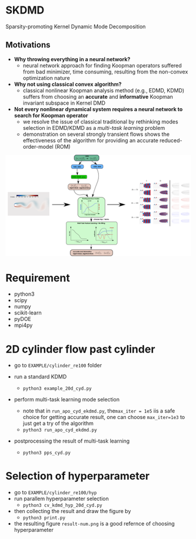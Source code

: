 # SKDMD
Sparsity-promoting Kernel Dynamic Mode Decomposition

## Motivations

- **Why throwing everything in a neural network?**
  - neural network approach for finding Koopman operators suffered from bad minimizer, time consuming, resulting from the non-convex optimization nature 
- **Why not using classical convex algorithm?**
  - classical nonlinear Koopman analysis method (e.g., EDMD, KDMD) suffers from choosing an **accurate** and **informative** Koopman invariant subspace in Kernel DMD
- **Not every nonlinear dynamical system requires a neural network to search for Koopman operator**
  - we resolve the issue of classical traditional by rethinking modes selection in EDMD/KDMD as a *multi-task learning* problem
  - demonstration on several strongly transient flows shows the effectiveness of the algorithm for providing an accurate reduced-order-model (ROM) 


<img src="new_framework.png" alt="drawing" width="900"/>



# Requirement
- python3
- scipy
- numpy
- scikit-learn
- pyDOE
- mpi4py

# 2D cylinder flow past cylinder

- go to `EXAMPLE/cylinder_re100` folder

- run a standard KDMD 

  - ```python3 example_20d_cyd.py ```

- perform multi-task learning mode selection
  - note that in `run_apo_cyd_ekdmd.py`, the`max_iter = 1e5` iis a safe choice for getting accurate result, one can choose `max_iter=1e3` to just get a try of the algorithm
  - ```python3 run_apo_cyd_ekdmd.py ```
  
- postprocessing the result of multi-task learning
  - ```python3 pps_cyd.py```

# Selection of hyperparameter

- go to `EXAMPLE/cylinder_re100/hyp` 
- run parallem hyperparameter selection 
  - ```python3 cv_kdmd_hyp_20d_cyd.py```
- then collecting the result and draw the figure by
  - ```python3 print.py```
- the resulting figure `result-num.png` is a good refernce of choosing hyperparameter

